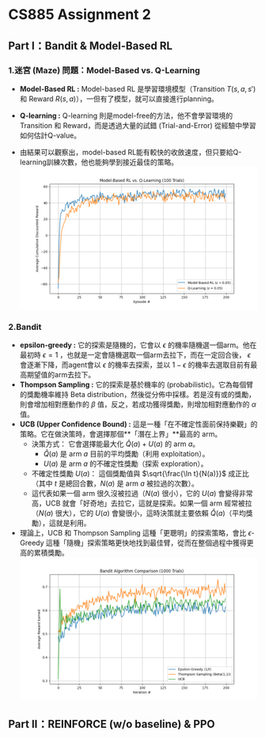 # CS885 Assignment 2 

## Part I：Bandit & Model-Based RL

### 1.迷宮 (Maze) 問題：Model-Based vs. Q-Learning

* **Model-Based RL :** Model-based RL 是學習環境模型（Transition $T(s, a, s')$ 和 Reward $R(s, a)$），一但有了模型，就可以直接進行planning。

* **Q-learning :** Q-learning 則是model-free的方法，他不會學習環境的 Transition 和 Reward，而是透過大量的試錯 (Trial-and-Error) 從經驗中學習如何估計Q-value。

* 由結果可以觀察出，model-based RL能有較快的收斂速度，但只要給Q-learning訓練次數，他也能夠學到接近最佳的策略。
![Model-Based vs Q-learning](/images/maze_comparison.png)

### 2.Bandit
* **epsilon-greedy :** 它的探索是隨機的，它會以 $\epsilon$ 的機率隨機選一個arm。他在最初時 $\epsilon=1$ ，也就是一定會隨機選取一個arm去拉下，而在一定回合後， $\epsilon$ 會逐漸下降，而agent會以 $\epsilon$ 的機率去探索，並以 $1-\epsilon$ 的機率去選取目前有最高期望值的arm去拉下。
* **Thompson Sampling :** 它的探索是基於機率的 (probabilistic)。它為每個臂的獎勵機率維持 Beta distribution，然後從分佈中採樣。若是沒有或的獎勵，則會增加相對應動作的 $\beta$ 值，反之，若成功獲得獎勵，則增加相對應動作的 $\alpha$ 值。
* **UCB (Upper Confidence Bound) :** 這是一種「在不確定性面前保持樂觀」的策略。它在做決策時，會選擇那個**「潛在上界」**最高的 arm。
  * 決策方式： 它會選擇能最大化 $\hat{Q}(a) + U(a)$ 的 arm $a$。
    * $\hat{Q}(a)$ 是 arm $a$ 目前的平均獎勵（利用 exploitation）。
    * $U(a)$ 是 arm $a$ 的不確定性獎勵（探索 exploration）。
  * 不確定性獎勵 $U(a)$： 這個獎勵值與 $\sqrt{\frac{\ln t}{N(a)}}$ 成正比（其中 $t$ 是總回合數，$N(a)$ 是 arm $a$ 被拉過的次數）。
  * 這代表如果一個 arm 很久沒被拉過（$N(a)$ 很小），它的 $U(a)$ 會變得非常高，UCB 就會「好奇地」去拉它，這就是探索。如果一個 arm 經常被拉（$N(a)$ 很大），它的 $U(a)$ 會變很小，這時決策就主要依賴 $\hat{Q}(a)$（平均獎勵），這就是利用。
*  理論上，UCB 和 Thompson Sampling 這種「更聰明」的探索策略，會比 $\epsilon$-Greedy 這種「隨機」探索策略更快地找到最佳臂，從而在整個過程中獲得更高的累積獎勵。
![Bandit](/images/bandit_comparison.png)

## Part II：REINFORCE (w/o baseline) & PPO
